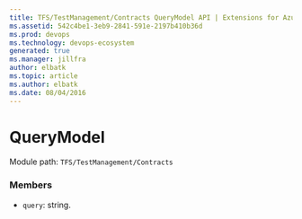 ```yaml
---
title: TFS/TestManagement/Contracts QueryModel API | Extensions for Azure DevOps Services
ms.assetid: 542c4be1-3eb9-2841-591e-2197b410b36d
ms.prod: devops
ms.technology: devops-ecosystem
generated: true
ms.manager: jillfra
author: elbatk
ms.topic: article
ms.author: elbatk
ms.date: 08/04/2016
---
```


# QueryModel

Module path: `TFS/TestManagement/Contracts`


### Members

* `query`: string. 

